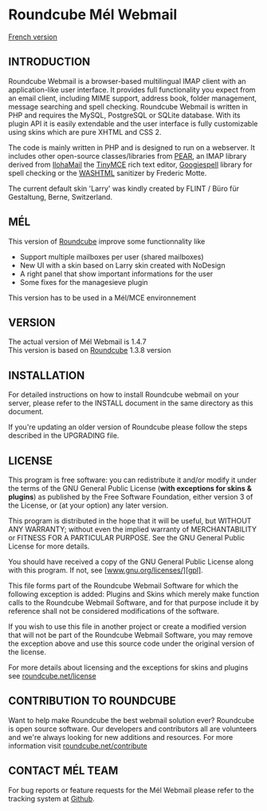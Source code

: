 Roundcube Mél Webmail 
======================

[French version][french]

INTRODUCTION
------------
Roundcube Webmail is a browser-based multilingual IMAP client with an
application-like user interface. It provides full functionality you expect
from an email client, including MIME support, address book, folder management,
message searching and spell checking. Roundcube Webmail is written in PHP and
requires the MySQL, PostgreSQL or SQLite database. With its plugin API it is
easily extendable and the user interface is fully customizable using skins
which are pure XHTML and CSS 2.

The code is mainly written in PHP and is designed to run on a webserver.
It includes other open-source classes/libraries from [PEAR][pear],
an IMAP library derived from [IlohaMail][iloha] the [TinyMCE][tinymce] rich
text editor, [Googiespell][googiespell] library for spell checking or
the [WASHTML][washtml] sanitizer by Frederic Motte.

The current default skin 'Larry' was kindly created by FLINT / Büro für
Gestaltung, Berne, Switzerland.


MÉL
---
This version of [Roundcube][roundcube] improve some functionnality like 
 - Support multiple mailboxes per user (shared mailboxes)
 - New UI with a skin based on Larry skin created with NoDesign
 - A right panel that show important informations for the user
 - Some fixes for the managesieve plugin
 
This version has to be used in a Mél/MCE environnement


VERSION
-------
The actual version of Mél Webmail is 1.4.7  
This version is based on [Roundcube][roundcube] 1.3.8 version


INSTALLATION
------------
For detailed instructions on how to install Roundcube webmail on your server,
please refer to the INSTALL document in the same directory as this document.

If you're updating an older version of Roundcube please follow the steps
described in the UPGRADING file.


LICENSE
-------
This program is free software: you can redistribute it and/or modify
it under the terms of the GNU General Public License (**with exceptions
for skins & plugins**) as published by the Free Software Foundation,
either version 3 of the License, or (at your option) any later version.

This program is distributed in the hope that it will be useful,
but WITHOUT ANY WARRANTY; without even the implied warranty of
MERCHANTABILITY or FITNESS FOR A PARTICULAR PURPOSE. See the
GNU General Public License for more details.

You should have received a copy of the GNU General Public License
along with this program. If not, see [www.gnu.org/licenses/][gpl].

This file forms part of the Roundcube Webmail Software for which the
following exception is added: Plugins and Skins which merely make
function calls to the Roundcube Webmail Software, and for that purpose
include it by reference shall not be considered modifications of
the software.

If you wish to use this file in another project or create a modified
version that will not be part of the Roundcube Webmail Software, you
may remove the exception above and use this source code under the
original version of the license.

For more details about licensing and the exceptions for skins and plugins
see [roundcube.net/license][license]


CONTRIBUTION TO ROUNDCUBE
-------------------------
Want to help make Roundcube the best webmail solution ever?
Roundcube is open source software. Our developers and contributors all
are volunteers and we're always looking for new additions and resources.
For more information visit [roundcube.net/contribute][contrib]


CONTACT MÉL TEAM
----------------
For bug reports or feature requests for the Mél Webmail please refer 
to the tracking system at [Github][githubissues].


[roundcube]:	http://roundcube.net
[french]:		README_fr.md
[pear]:         http://pear.php.net
[iloha]:        http://sourceforge.net/projects/ilohamail/
[tinymce]:      http://www.tinymce.com/
[googiespell]:  http://orangoo.com/labs/GoogieSpell/
[washtml]:      http://www.ubixis.com/washtml/
[gpl]:          http://www.gnu.org/licenses/
[license]:      http://roundcube.net/license
[contrib]:      http://roundcube.net/contribute
[githubissues]: https://github.com/messagerie-melanie2/Roundcube-Mel/issues